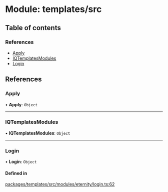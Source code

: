 # Module: templates/src

## Table of contents

### References

- [Apply](templates_src.md#apply)
- [IQTemplatesModules](templates_src.md#iqtemplatesmodules)
- [Login](templates_src.md#login)

## References

### Apply

• **Apply**: `Object`

___

### IQTemplatesModules

• **IQTemplatesModules**: `Object`

___

### Login

• **Login**: `Object`

#### Defined in

[packages/templates/src/modules/eternity/login.ts:62](https://github.com/iniquitybbs/iniquity/blob/2e1686f/packages/templates/src/modules/eternity/login.ts#L62)
